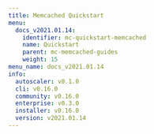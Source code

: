 ```yaml
---
title: Memcached Quickstart
menu:
  docs_v2021.01.14:
    identifier: mc-quickstart-memcached
    name: Quickstart
    parent: mc-memcached-guides
    weight: 15
menu_name: docs_v2021.01.14
info:
  autoscaler: v0.1.0
  cli: v0.16.0
  community: v0.16.0
  enterprise: v0.3.0
  installer: v0.16.0
  version: v2021.01.14
---
```


